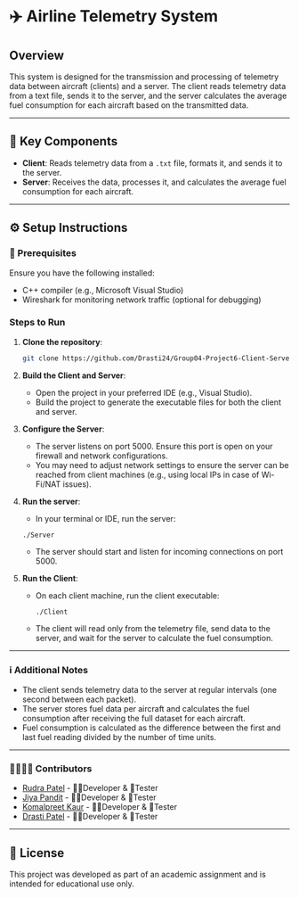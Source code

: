 # ✈️ Airline Telemetry System

## Overview
This system is designed for the transmission and processing of telemetry data between aircraft (clients) and a server. The client reads telemetry data from a text file, sends it to the server, and the server calculates the average fuel consumption for each aircraft based on the transmitted data.

---

## 🔑 Key Components
- **Client**: Reads telemetry data from a `.txt` file, formats it, and sends it to the server.
- **Server**: Receives the data, processes it, and calculates the average fuel consumption for each aircraft.

---

## ⚙️ Setup Instructions

### 🔧 Prerequisites
Ensure you have the following installed:
- C++ compiler (e.g., Microsoft Visual Studio)
- Wireshark for monitoring network traffic (optional for debugging)

### Steps to Run

1. **Clone the repository**:
   ```bash
   git clone https://github.com/Drasti24/Group04-Project6-Client-Server.git
   ```

2. **Build the Client and Server**:
   - Open the project in your preferred IDE (e.g., Visual Studio).
   - Build the project to generate the executable files for both the client and server.
  
3. **Configure the Server**:
   - The server listens on port 5000. Ensure this port is open on your firewall and network configurations.
   - You may need to adjust network settings to ensure the server can be reached from client machines (e.g., using local IPs in case of Wi-Fi/NAT issues).

4. **Run the server**:
   - In your terminal or IDE, run the server:
    ```
    ./Server
    ```
   - The server should start and listen for incoming connections on port 5000.
  
5. **Run the Client**:
   - On each client machine, run the client executable:
     ```
     ./Client
     ```
   - The client will read only from the telemetry file, send data to the server, and wait for the server to calculate the fuel consumption.

  ---
  
### ℹ️ Additional Notes
- The client sends telemetry data to the server at regular intervals (one second between each packet).
- The server stores fuel data per aircraft and calculates the fuel consumption after receiving the full dataset for each aircraft.
- Fuel consumption is calculated as the difference between the first and last fuel reading divided by the number of time units.

---

### 👩‍💻👨‍💻 Contributors
- [Rudra Patel](https://github.com/RudraPatelhere) - 👨‍💻Developer & 🔧Tester 
- [Jiya Pandit](https://github.com/jiyapandit) - 👩‍💻Developer & 🔧Tester
- [Komalpreet Kaur](https://github.com/komalpreet0) - 👩‍💻Developer & 🔧Tester
- [Drasti Patel](https://github.com/Drasti24) - 👩‍💻Developer & 🔧Tester


---

## 📝 License

This project was developed as part of an academic assignment and is intended for educational use only.
